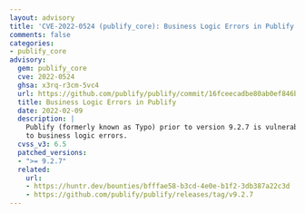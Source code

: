 ```yaml
---
layout: advisory
title: 'CVE-2022-0524 (publify_core): Business Logic Errors in Publify'
comments: false
categories:
- publify_core
advisory:
  gem: publify_core
  cve: 2022-0524
  ghsa: x3rq-r3cm-5vc4
  url: https://github.com/publify/publify/commit/16fceecadbe80ab0ef846b62a12dc7bfff10b8c5
  title: Business Logic Errors in Publify
  date: 2022-02-09
  description: |
    Publify (formerly known as Typo) prior to version 9.2.7 is vulnerable
    to business logic errors.
  cvss_v3: 6.5
  patched_versions:
  - ">= 9.2.7"
  related:
    url:
    - https://huntr.dev/bounties/bfffae58-b3cd-4e0e-b1f2-3db387a22c3d
    - https://github.com/publify/publify/releases/tag/v9.2.7
---
```

